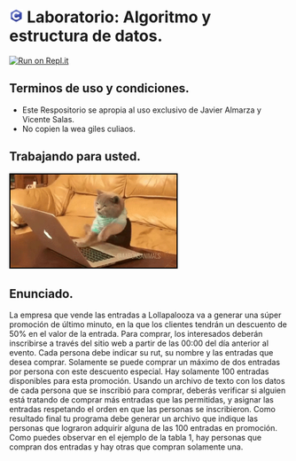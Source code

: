 # <span><img src="sourceImgs/a.png" width="25" alt="[c logo]"></span> Laboratorio: Algoritmo y estructura de datos.

[![Run on Repl.it](https://repl.it/badge/github/JajoScript/LaboratorioC)](https://repl.it/github/JajoScript/LaboratorioC)

## Terminos de uso y condiciones.

*   Este Respositorio se apropia al uso exclusivo de Javier Almarza y Vicente Salas.
*   No copien la wea giles culiaos.

## Trabajando para usted.

<img src="./sourceImgs/a.gif" width="300" alt="gato trabajando" style="border: solid 2px black">

## Enunciado.

La empresa que vende las entradas a Lollapalooza va a generar una súper promoción de último minuto, en la que los clientes tendrán un descuento de 50% en el valor de la entrada. Para comprar, los interesados deberán inscribirse a través del sitio web a partir de las 00:00 del día anterior al evento. Cada persona debe indicar su rut, su nombre y las entradas que desea comprar. Solamente se puede comprar un máximo de dos entradas por persona con este descuento especial. Hay solamente 100 entradas disponibles para esta promoción. Usando un archivo de texto con los datos de cada persona que se inscribió para comprar, deberás verificar si alguien está tratando de comprar más entradas que las permitidas, y asignar las entradas respetando el orden en que las personas se inscribieron. Como resultado final tu programa debe generar un archivo que indique las personas que lograron adquirir alguna de las 100 entradas en promoción. Como puedes observar en el ejemplo de la tabla 1, hay personas que compran dos entradas y hay otras que compran solamente una.

